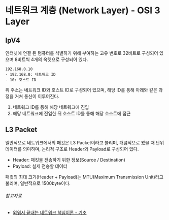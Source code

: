 # 네트워크 계층 (Network Layer) - OSI 3 Layer

## IpV4

인터넷에 연결 된 텀퓨터를 식별하기 위해 부여하는 고유 번호로 32비트로 구성되어 있으며 8비트씩 4개의 옥텟으로 구성되어 있다.

```
192.168.0.10
- 192.168.0: 네트워크 ID
- 10: 호스트 ID
```

위 주소는 네트워크 ID와 호스트 ID로 구성되어 있으며, 해당 ID를 통해 아래와 같은 과정을 거쳐 통신이 이루어진다.

1. 네트워크 ID를 통해 해당 네트워크에 진입
2. 해당 네트워크에 진입한 뒤 호스트 ID를 통해 해당 호스트에 접근

## L3 Packet

일반적으로 네트워크에서의 패킷은 L3 Packet이라고 불리며, 개념적으로 봤을 때 단위 데이터를 의미하며, 논리적 구조로 Header와 Payload로 구성되어 있다.

- Header: 패킷을 전송하기 위한 정보(Source / Destination)
- Payload: 실제 전송할 데이터

패킷의 최대 크기(Header + Payload)는 MTU(Maximum Transmission Unit)라고 불리며, 일반적으로 1500byte이다.

###### 참고자료

- [외워서 끝내는 네트워크 핵심이론 - 기초](https://www.inflearn.com/course/네트워크-핵심이론-기초)